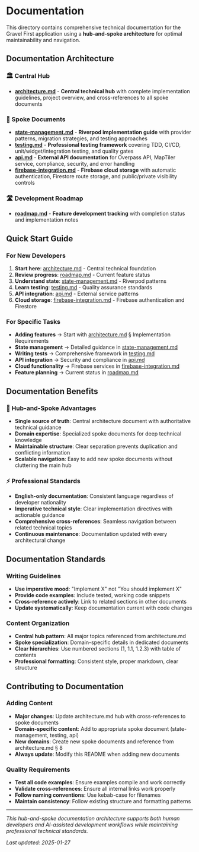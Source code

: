 # Documentation

This directory contains comprehensive technical documentation for the Gravel First application using a **hub-and-spoke architecture** for optimal maintainability and navigation.

## Documentation Architecture

### 🏛️ Central Hub

- [**architecture.md**](architecture.md) - **Central technical hub** with complete implementation guidelines, project overview, and cross-references to all spoke documents

### 📍 Spoke Documents

- [**state-management.md**](state-management.md) - **Riverpod implementation guide** with provider patterns, migration strategies, and testing approaches
- [**testing.md**](testing.md) - **Professional testing framework** covering TDD, CI/CD, unit/widget/integration testing, and quality gates  
- [**api.md**](api.md) - **External API documentation** for Overpass API, MapTiler service, compliance, security, and error handling
- [**firebase-integration.md**](firebase-integration.md) - **Firebase cloud storage** with automatic authentication, Firestore route storage, and public/private visibility controls

### 🛣️ Development Roadmap

- [**roadmap.md**](roadmap.md) - **Feature development tracking** with completion status and implementation notes

## Quick Start Guide

### For New Developers
1. **Start here**: [architecture.md](architecture.md) - Central technical foundation
2. **Review progress**: [roadmap.md](roadmap.md) - Current feature status  
3. **Understand state**: [state-management.md](state-management.md) - Riverpod patterns
4. **Learn testing**: [testing.md](testing.md) - Quality assurance standards
5. **API integration**: [api.md](api.md) - External service patterns
6. **Cloud storage**: [firebase-integration.md](firebase-integration.md) - Firebase authentication and Firestore

### For Specific Tasks
- **Adding features** → Start with [architecture.md](architecture.md) § Implementation Requirements
- **State management** → Detailed guidance in [state-management.md](state-management.md)
- **Writing tests** → Comprehensive framework in [testing.md](testing.md)
- **API integration** → Security and compliance in [api.md](api.md)
- **Cloud functionality** → Firebase services in [firebase-integration.md](firebase-integration.md)
- **Feature planning** → Current status in [roadmap.md](roadmap.md)

## Documentation Benefits

### 🎯 Hub-and-Spoke Advantages
- **Single source of truth**: Central architecture document with authoritative technical guidance
- **Domain expertise**: Specialized spoke documents for deep technical knowledge
- **Maintainable structure**: Clear separation prevents duplication and conflicting information
- **Scalable navigation**: Easy to add new spoke documents without cluttering the main hub

### ⚡ Professional Standards
- **English-only documentation**: Consistent language regardless of developer nationality
- **Imperative technical style**: Clear implementation directives with actionable guidance
- **Comprehensive cross-references**: Seamless navigation between related technical topics
- **Continuous maintenance**: Documentation updated with every architectural change

## Documentation Standards

### Writing Guidelines
- **Use imperative mood**: "Implement X" not "You should implement X"
- **Provide code examples**: Include tested, working code snippets
- **Cross-reference actively**: Link to related sections in other documents
- **Update systematically**: Keep documentation current with code changes

### Content Organization
- **Central hub pattern**: All major topics referenced from architecture.md
- **Spoke specialization**: Domain-specific details in dedicated documents
- **Clear hierarchies**: Use numbered sections (1, 1.1, 1.2.3) with table of contents
- **Professional formatting**: Consistent style, proper markdown, clear structure

## Contributing to Documentation

### Adding Content
- **Major changes**: Update architecture.md hub with cross-references to spoke documents
- **Domain-specific content**: Add to appropriate spoke document (state-management, testing, api)
- **New domains**: Create new spoke documents and reference from architecture.md § 8
- **Always update**: Modify this README when adding new documents

### Quality Requirements
- **Test all code examples**: Ensure examples compile and work correctly
- **Validate cross-references**: Ensure all internal links work properly
- **Follow naming conventions**: Use kebab-case for filenames
- **Maintain consistency**: Follow existing structure and formatting patterns

---

*This hub-and-spoke documentation architecture supports both human developers and AI-assisted development workflows while maintaining professional technical standards.*

*Last updated: 2025-01-27*
